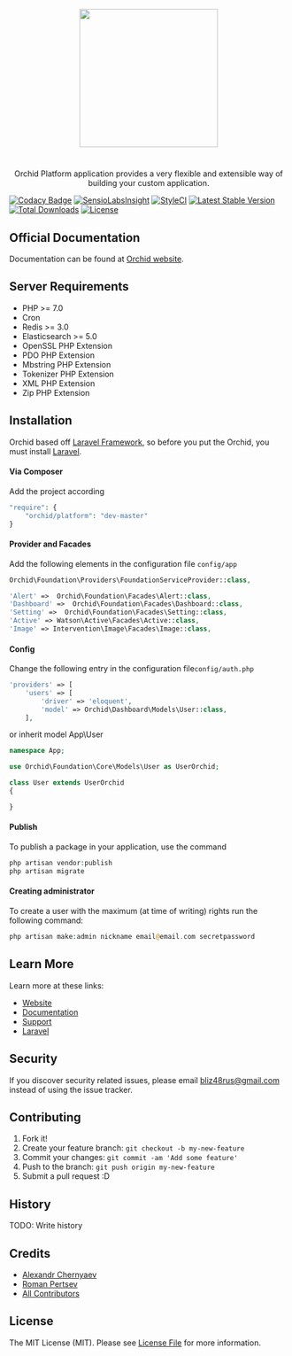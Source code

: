 <p align="center">
<a href="https://github.com/TheOrchid/Platform"><img width="250"  src="https://theorchid.github.io/Platform/dist/img/orchid.svg">
</a>
</p>


#
<p align="center">
Orchid Platform application provides a very flexible and extensible way of building your custom application.
</p>


[![Codacy Badge](https://api.codacy.com/project/badge/Grade/80fc1214b05e441eba471c92fafe2c81)](https://www.codacy.com/app/a-r-t-1-s-t/Platform?utm_source=github.com&amp;utm_medium=referral&amp;utm_content=TheOrchid/Platform&amp;utm_campaign=Badge_Grade)
[![SensioLabsInsight](https://insight.sensiolabs.com/projects/b21bd1a3-da88-45e3-ac22-c2b6e5f0ef0d/mini.png)](https://insight.sensiolabs.com/projects/b21bd1a3-da88-45e3-ac22-c2b6e5f0ef0d)
[![StyleCI](https://styleci.io/repos/73781385/shield?branch=master)](https://styleci.io/repos/73781385)
[![Latest Stable Version](https://poser.pugx.org/orchid/platform/v/stable)](https://packagist.org/packages/orchid/platform)
[![Total Downloads](https://poser.pugx.org/orchid/platform/downloads)](https://packagist.org/packages/orchid/platform)
[![License](https://poser.pugx.org/orchid/platform/license)](https://packagist.org/packages/orchid/platform)





## Official Documentation

Documentation can be found at [Orchid website](https://theorchid.github.io/Platform/).


## Server Requirements
* PHP >= 7.0
* Cron
* Redis >= 3.0
* Elasticsearch >= 5.0
* OpenSSL PHP Extension
* PDO PHP Extension
* Mbstring PHP Extension
* Tokenizer PHP Extension
* XML PHP Extension
* Zip PHP Extension


## Installation

Orchid based off [Laravel Framework](http://laravel.com), so before you put the Orchid, you must install [Laravel](http://laravel.com).


#### Via Composer

Add the project according
```php
"require": {
    "orchid/platform": "dev-master"
}
```

####  Provider and Facades


Add the following elements in the configuration file `config/app`
```php
Orchid\Foundation\Providers\FoundationServiceProvider::class,
```

```php
'Alert' =>  Orchid\Foundation\Facades\Alert::class,
'Dashboard' =>  Orchid\Foundation\Facades\Dashboard::class,
'Setting' =>  Orchid\Foundation\Facades\Setting::class,
'Active' => Watson\Active\Facades\Active::class,
'Image' => Intervention\Image\Facades\Image::class,
```


#### Config

Change the following entry in the configuration file`config/auth.php`

```php
'providers' => [
    'users' => [
        'driver' => 'eloquent',
        'model' => Orchid\Dashboard\Models\User::class,
    ],
```

or inherit model App\User

```php
namespace App;

use Orchid\Foundation\Core\Models\User as UserOrchid;

class User extends UserOrchid
{

}

```


#### Publish

To publish a package in your application, use the command
```php
php artisan vendor:publish
php artisan migrate
```


#### Creating administrator


To create a user with the maximum (at time of writing) rights
run the following command:


```php
php artisan make:admin nickname email@email.com secretpassword
```


## Learn More

Learn more at these links:

- [Website](https://theorchid.github.io/Platform/)
- [Documentation](https://theorchid.github.io/Platform/)
- [Support](https://github.com/TheOrchid/Platform/issues)
- [Laravel](https://laravel.com/)

## Security

If you discover security related issues, please email bliz48rus@gmail.com instead of using the issue tracker.


## Contributing

1. Fork it!
2. Create your feature branch: `git checkout -b my-new-feature`
3. Commit your changes: `git commit -am 'Add some feature'`
4. Push to the branch: `git push origin my-new-feature`
5. Submit a pull request :D

## History

TODO: Write history

## Credits

- [Alexandr Chernyaev](https://github.com/tabuna)
- [Roman Pertsev](https://github.com/PertsevRoman)
- [All Contributors](../../contributors)


## License

The MIT License (MIT). Please see [License File](LICENSE) for more information.
